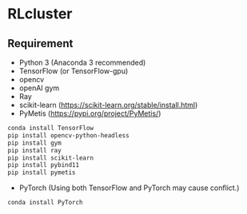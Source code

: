 # RLcluster

## Requirement
- Python 3 (Anaconda 3 recommended)
- TensorFlow (or TensorFlow-gpu)
- opencv
- openAI gym
- Ray
- scikit-learn (https://scikit-learn.org/stable/install.html)
- PyMetis (https://pypi.org/project/PyMetis/)

```bash
conda install TensorFlow
pip install opencv-python-headless
pip install gym
pip install ray
pip install scikit-learn
pip install pybind11
pip install pymetis
```

- PyTorch (Using both TensorFlow and PyTorch may cause conflict.)
```bash
conda install PyTorch
```

